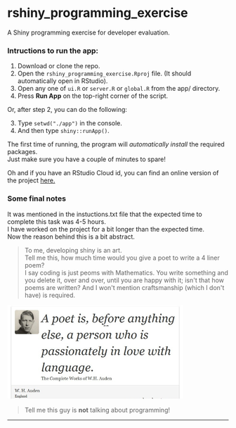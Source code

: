 # rshiny_programming_exercise  

A Shiny programming exercise for developer evaluation.  

### Intructions to run the app:

1. Download or clone the repo.  
2. Open the `rshiny_programming_exercise.Rproj` file. (It should automatically open in RStudio).  
3. Open any one of `ui.R` or `server.R` or `global.R` from the app/ directory.  
4. Press **Run App** on the top-right corner of the script.  

Or, after step 2, you can do the following:

3. Type `setwd("./app")` in the console.  
4. And then type `shiny::runApp()`.  

The first time of running, the program will *automatically install* the required packages.  
Just make sure you have a couple of minutes to spare!  

Oh and if you have an RStudio Cloud id, you can find an online version of the project [here.](https://rstudio.cloud/project/1163822)  

### Some final notes  

It was mentioned in the instuctions.txt file that the expected time to complete this task was 4-5 hours.  
I have worked on the project for a bit longer than the expected time.  
Now the reason behind this is a bit abstract.  

> To me, developing shiny is an art.  
> Tell me this, how much time would you give a poet to write a 4 liner poem?  
> I say coding is just peoms with Mathematics. You write something and you delete it, over and over, until you are happy with it; isn't that how poems are written? And I won't mention craftsmanship (which I don't have) is required.
> 

<img src="poet.jpg" width="400">  

> Tell me this guy is **not** talking about programming!

---